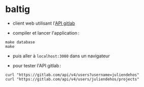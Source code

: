 
# baltig

- client web utilisant l'[API gitlab](https://docs.gitlab.com/ee/api/api_resources.html#project-resources)

- compiler et lancer l'application :

```text
make database
make
```

- puis aller à `localhost:3000` dans un navigateur

- pour tester l'API gitlab :

```text
curl "https://gitlab.com/api/v4/users?username=juliendehos"
curl "https://gitlab.com/api/v4/users/juliendehos/projects"
```

